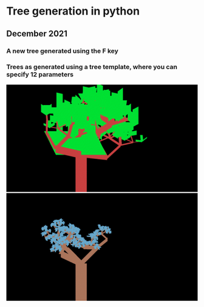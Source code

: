 # Tree generation in python


## December 2021
### A new tree generated using the F key

### Trees as generated using a tree template, where you can specify 12 parameters

<img src="showcase1.gif" width=600>
<img src="showcase2.gif" width=600>